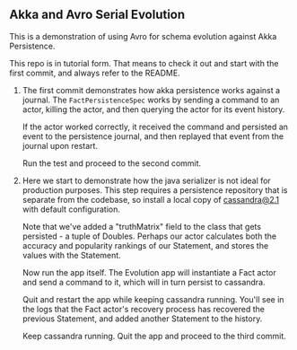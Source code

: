 ## Akka and Avro Serial Evolution

This is a demonstration of using Avro for schema evolution
against Akka Persistence.

This repo is in tutorial form. That means to check it out and 
start with the first commit, and always refer to the README.

1.  The first commit demonstrates how akka persistence works
    against a journal. The `FactPersistenceSpec` works by 
    sending a command to an actor, killing the actor, and
    then querying the actor for its event history.

    If the actor worked correctly, it received the command
    and persisted an event to the persistence journal, and
    then replayed that event from the journal upon restart.
    
    Run the test and proceed to the second commit.
    
2.  Here we start to demonstrate how the java 
    serializer is not ideal for production purposes.
    This step requires a persistence repository that 
    is separate from the codebase, so install a local
    copy of cassandra@2.1 with default configuration.
    
    Note that we've added a "truthMatrix" field 
    to the class that gets persisted - a tuple of
    Doubles. Perhaps our actor calculates both
    the accuracy and popularity rankings of our
    Statement, and stores the values with the Statement.
    
    Now run the app itself. The Evolution app will 
    instantiate a Fact actor and send a command to 
    it, which will in turn persist to cassandra.
    
    Quit and restart the app while keeping cassandra 
    running. You'll see in the logs that the Fact actor's
    recovery process has recovered the previous Statement, 
    and added another Statement to the history.
    
    Keep cassandra running.  Quit the app and proceed 
    to the third commit.
    
